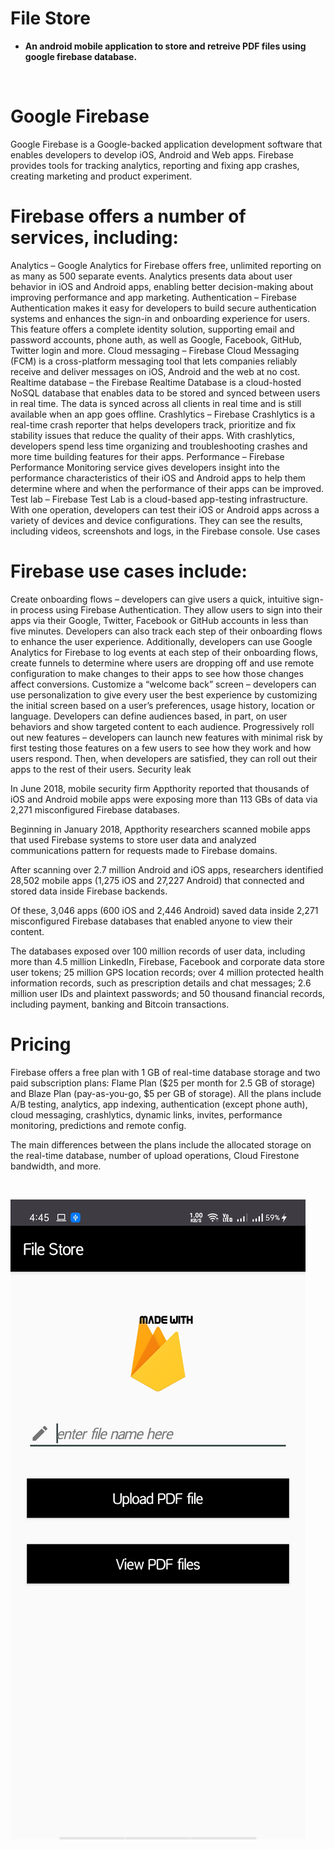 # File Store

- **An android mobile application to store and retreive PDF files using google firebase database.**

<br/>

# Google Firebase

Google Firebase is a Google-backed application development software that enables developers to develop iOS, Android and Web apps. Firebase provides tools for tracking analytics, reporting and fixing app crashes, creating marketing and product experiment.

# Firebase offers a number of services, including:

Analytics – Google Analytics for Firebase offers free, unlimited reporting on as many as 500 separate events. Analytics presents data about user behavior in iOS and Android apps, enabling better decision-making about improving performance and app marketing.
Authentication – Firebase Authentication makes it easy for developers to build secure authentication systems and enhances the sign-in and onboarding experience for users. This feature offers a complete identity solution, supporting email and password accounts, phone auth, as well as Google, Facebook, GitHub, Twitter login and more.
Cloud messaging – Firebase Cloud Messaging (FCM) is a cross-platform messaging tool that lets companies reliably receive and deliver messages on iOS, Android and the web at no cost.
Realtime database – the Firebase Realtime Database is a cloud-hosted NoSQL database that enables data to be stored and synced between users in real time. The data is synced across all clients in real time and is still available when an app goes offline.
Crashlytics – Firebase Crashlytics is a real-time crash reporter that helps developers track, prioritize and fix stability issues that reduce the quality of their apps. With crashlytics, developers spend less time organizing and troubleshooting crashes and more time building features for their apps.
Performance – Firebase Performance Monitoring service gives developers insight into the performance characteristics of their iOS and Android apps to help them determine where and when the performance of their apps can be improved.
Test lab – Firebase Test Lab is a cloud-based app-testing infrastructure. With one operation, developers can test their iOS or Android apps across a variety of devices and device configurations. They can see the results, including videos, screenshots and logs, in the Firebase console.
Use cases                                                                    

# Firebase use cases include:

Create onboarding flows – developers can give users a quick, intuitive sign-in process using Firebase Authentication. They allow users to sign into their apps via their Google, Twitter, Facebook or GitHub accounts in less than five minutes. Developers can also track each step of their onboarding flows to enhance the user experience. Additionally, developers can use Google Analytics for Firebase to log events at each step of their onboarding flows, create funnels to determine where users are dropping off and use remote configuration to make changes to their apps to see how those changes affect conversions.
Customize a “welcome back” screen – developers can use personalization to give every user the best experience by customizing the initial screen based on a user’s preferences, usage history, location or language. Developers can define audiences based, in part, on user behaviors and show targeted content to each audience.
Progressively roll out new features – developers can launch new features with minimal risk by first testing those features on a few users to see how they work and how users respond. Then, when developers are satisfied, they can roll out their apps to the rest of their users.
Security leak                                                                                    

In June 2018, mobile security firm Appthority reported that thousands of iOS and Android mobile apps were exposing more than 113 GBs of data via 2,271 misconfigured Firebase databases.

Beginning in January 2018, Appthority researchers scanned mobile apps that used Firebase systems to store user data and analyzed communications pattern for requests made to Firebase domains.

After scanning over 2.7 million Android and iOS apps, researchers identified 28,502 mobile apps (1,275 iOS and 27,227 Android) that connected and stored data inside Firebase backends.

Of these, 3,046 apps (600 iOS and 2,446 Android) saved data inside 2,271 misconfigured Firebase databases that enabled anyone to view their content.

The databases exposed over 100 million records of user data, including more than 4.5 million LinkedIn, Firebase, Facebook and corporate data store user tokens; 25 million GPS location records; over 4 million protected health information records, such as prescription details and chat messages; 2.6 million user IDs and plaintext passwords; and 50 thousand financial records, including payment, banking and Bitcoin transactions.

# Pricing

Firebase offers a free plan with 1 GB of real-time database storage and two paid subscription plans: Flame Plan ($25 per month for 2.5 GB of storage) and Blaze Plan (pay-as-you-go, $5 per GB of storage). All the plans include A/B testing, analytics, app indexing, authentication (except phone auth), cloud messaging, crashlytics, dynamic links, invites, performance monitoring, predictions and remote config.

The main differences between the plans include the allocated storage on the real-time database, number of upload operations, Cloud Firestone bandwidth, and more.

<br/>

![](screenshots/FileStore.jpeg)
